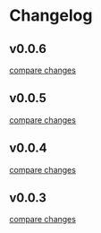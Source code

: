 # Changelog


## v0.0.6

[compare changes](https://github.com/0xLLLLH/eslint/compare/v0.0.6...v0.0.6)

## v0.0.5

[compare changes](https://github.com/0xLLLLH/eslint/compare/v0.0.5...v0.0.5)

## v0.0.4

[compare changes](https://github.com/0xLLLLH/eslint/compare/v0.0.4...v0.0.4)

## v0.0.3

[compare changes](https://github.com/0xLLLLH/eslint/compare/v0.0.3...v0.0.3)

